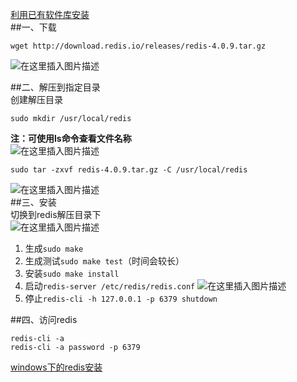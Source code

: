 [利用已有软件库安装](https://www.cnblogs.com/zongfa/p/7808807.html)  
##一、下载  

```
wget http://download.redis.io/releases/redis-4.0.9.tar.gz
```
![在这里插入图片描述](https://img-blog.csdnimg.cn/20190128153949718.png)    


##二、解压到指定目录  
创建解压目录  

```
sudo mkdir /usr/local/redis
```

**注：可使用ls命令查看文件名称**  
![在这里插入图片描述](https://img-blog.csdnimg.cn/20190128154138443.png)  
```
sudo tar -zxvf redis-4.0.9.tar.gz -C /usr/local/redis
```
![在这里插入图片描述](https://img-blog.csdnimg.cn/20190128154438148.png?x-oss-process=image/watermark,type_ZmFuZ3poZW5naGVpdGk,shadow_10,text_aHR0cHM6Ly9ibG9nLmNzZG4ubmV0L3FxXzI1NTk4NDUz,size_16,color_FFFFFF,t_70)  
##三、安装  
切换到redis解压目录下  
![在这里插入图片描述](https://img-blog.csdnimg.cn/2019012815453610.png)  
1. 生成`sudo make`
2. 生成测试`sudo make test`（时间会较长）
3. 安装`sudo make install`
4. 启动`redis-server /etc/redis/redis.conf`
![在这里插入图片描述](https://img-blog.csdnimg.cn/20190128160128905.png)  
5. 停止`redis-cli -h 127.0.0.1 -p 6379 shutdown`

##四、访问redis  

```
redis-cli -a
redis-cli -a password -p 6379
```
[windows下的redis安装](https://blog.csdn.net/qq_25598453/article/details/82319152)  
